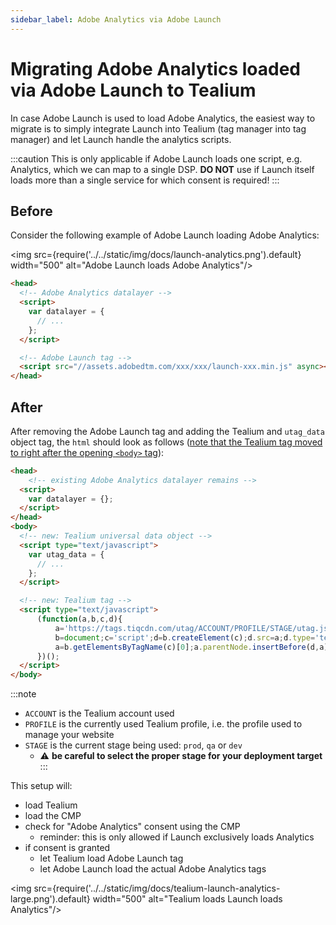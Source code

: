 ```yaml
---
sidebar_label: Adobe Analytics via Adobe Launch
---
```


# Migrating Adobe Analytics loaded via Adobe Launch to Tealium

In case Adobe Launch is used to load Adobe Analytics, the easiest way to migrate is to simply integrate Launch into Tealium (tag manager into tag manager) and let Launch handle the analytics scripts.

:::caution
This is only applicable if Adobe Launch loads one script, e.g. Analytics, which we can map to a single DSP.
**DO NOT** use if Launch itself loads more than a single service for which consent is required!
:::

## Before

Consider the following example of Adobe Launch loading Adobe Analytics:

<img src={require('../../static/img/docs/launch-analytics.png').default} width="500" alt="Adobe Launch loads Adobe Analytics"/>

```html
<head>
  <!-- Adobe Analytics datalayer -->
  <script>
    var datalayer = {
      // ...
    };
  </script>

  <!-- Adobe Launch tag -->
  <script src="//assets.adobedtm.com/xxx/xxx/launch-xxx.min.js" async></script>
</head>
```

## After

After removing the Adobe Launch tag and adding the Tealium and `utag_data` object tag, the `html` should look as follows ([note that the Tealium tag moved to right after the opening `<body>` tag](https://docs.tealium.com/platforms/javascript/install/#code-placement)):

<!-- prettier-ignore-start -->
```html
<head>
    <!-- existing Adobe Analytics datalayer remains -->
  <script>
    var datalayer = {};
  </script>
</head>
<body>
  <!-- new: Tealium universal data object -->
  <script type="text/javascript">
    var utag_data = {
      // ...
    };
  </script>

  <!-- new: Tealium tag -->
  <script type="text/javascript">
      (function(a,b,c,d){
          a='https://tags.tiqcdn.com/utag/ACCOUNT/PROFILE/STAGE/utag.js';
          b=document;c='script';d=b.createElement(c);d.src=a;d.type='text/java'+c;d.async=true;
          a=b.getElementsByTagName(c)[0];a.parentNode.insertBefore(d,a);
      })();
  </script>
</body>
```
<!-- prettier-ignore-end -->

:::note
- `ACCOUNT` is the Tealium account used
- `PROFILE` is the currently used Tealium profile, i.e. the profile used to manage your website
- `STAGE` is the current stage being used: `prod`, `qa` or `dev`
  - ⚠️ **be careful to select the proper stage for your deployment target**
:::
    
This setup will:

- load Tealium
- load the CMP
- check for "Adobe Analytics" consent using the CMP
  - reminder: this is only allowed if Launch exclusively loads Analytics
- if consent is granted
  - let Tealium load Adobe Launch tag
  - let Adobe Launch load the actual Adobe Analytics tags

<img src={require('../../static/img/docs/tealium-launch-analytics-large.png').default} width="500" alt="Tealium loads Launch loads Analytics"/>
